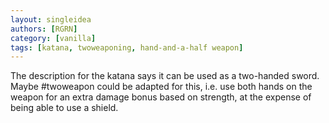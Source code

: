```yaml
---
layout: singleidea
authors: [RGRN]
category: [vanilla]
tags: [katana, twoweaponing, hand-and-a-half weapon]
---
```

The description for the katana says it can be used as a two-handed sword. Maybe #twoweapon could be adapted for this, i.e. use both hands on the weapon for an extra damage bonus based on strength, at the expense of being able to use a shield.
